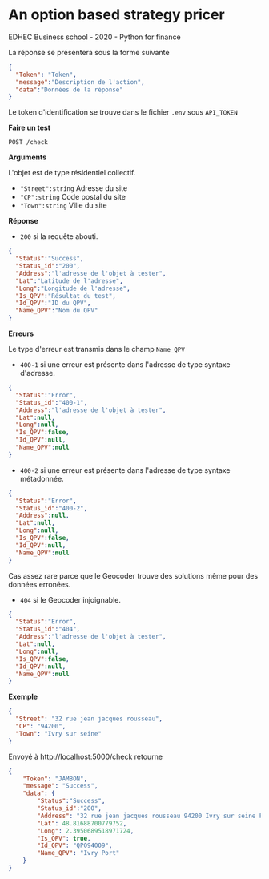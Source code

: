 # An option based strategy pricer
EDHEC Business school - 2020 - Python for finance

La réponse se présentera sous la forme suivante 

```json
{
  "Token": "Token",
  "message":"Description de l'action",
  "data":"Données de la réponse"
}
```

Le token d'identification se trouve dans le fichier `.env` sous `API_TOKEN`

**Faire un test**

`POST /check`

**Arguments**

L'objet est de type résidentiel collectif.

- `"Street":string` Adresse du site
- `"CP":string` Code postal du site
- `"Town":string` Ville du site

**Réponse**

- `200` si la requête abouti.

```json
{
  "Status":"Success",
  "Status_id":"200",
  "Address":"l'adresse de l'objet à tester",
  "Lat":"Latitude de l'adresse",
  "Long":"Longitude de l'adresse",
  "Is_QPV":"Résultat du test",
  "Id_QPV":"ID du QPV",
  "Name_QPV":"Nom du QPV"
}
```

**Erreurs**

Le type d'erreur est transmis dans le champ `Name_QPV`

- `400-1` si une erreur est présente dans l'adresse de type syntaxe d'adresse. 

```json
{
  "Status":"Error",
  "Status_id":"400-1",
  "Address":"l'adresse de l'objet à tester",
  "Lat":null,
  "Long":null,
  "Is_QPV":false,
  "Id_QPV":null,
  "Name_QPV":null
}
```

- `400-2` si une erreur est présente dans l'adresse de type syntaxe métadonnée. 

```json
{
  "Status":"Error",
  "Status_id":"400-2",
  "Address":null,
  "Lat":null,
  "Long":null,
  "Is_QPV":false,
  "Id_QPV":null,
  "Name_QPV":null
}
```

Cas assez rare parce que le Geocoder trouve des solutions même pour des données erronées.

- `404` si le Geocoder injoignable. 

```json
{
  "Status":"Error",
  "Status_id":"404",
  "Address":"l'adresse de l'objet à tester",
  "Lat":null,
  "Long":null,
  "Is_QPV":false,
  "Id_QPV":null,
  "Name_QPV":null
}
```

**Exemple**

```json
{
  "Street": "32 rue jean jacques rousseau",
  "CP": "94200",
  "Town": "Ivry sur seine"
}
```
Envoyé à http://localhost:5000/check retourne

```json
{
    "Token": "JAMBON",
	"message": "Success",
	"data": {
		"Status":"Success",
		"Status_id":"200",
        "Address": "32 rue jean jacques rousseau 94200 Ivry sur seine France",
        "Lat": 48.81688700779752,
        "Long": 2.3950689518971724,
        "Is_QPV": true,
        "Id_QPV": "QP094009",
        "Name_QPV": "Ivry Port"
    }
}
```
